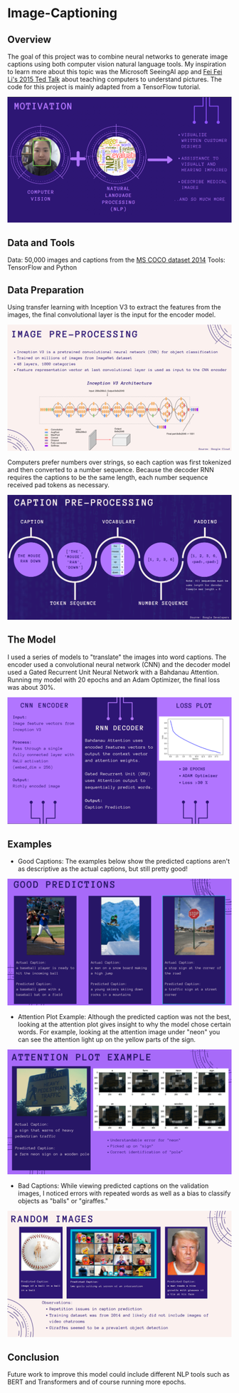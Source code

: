 # Image-Captioning

## Overview
The goal of this project was to combine neural networks to generate image captions using both computer vision natural language tools. 
My inspiration to learn more about this topic was the Microsoft SeeingAI app and [Fei Fei Li's 2015 Ted Talk](https://www.ted.com/talks/fei_fei_li_how_we_re_teaching_computers_to_understand_pictures) about teaching computers to understand pictures. 
The code for this project is mainly adapted from a TensorFlow tutorial.

<img src="img/Motivation.png" width = “700”>

## Data and Tools
  Data: 50,000 images and captions from the [MS COCO dataset 2014](https://cocodataset.org/#download)
  Tools: TensorFlow and Python
  
## Data Preparation
Using transfer learning with Inception V3 to extract the features from the images, the final convolutional layer is the input for the encoder model.  

<img src="img/ImagePreprocessing.png" width = “700” >
  
Computers prefer numbers over strings, so each caption was first tokenized and then converted to a number sequence.  Because the decoder RNN requires the captions to be the same length, each number sequence received pad tokens as necessary.  

<img src="img/CaptionPreprocessing.png" width = “700” >
  
## The Model
I used a series of models to "translate" the images into word captions.  The encoder used a convolutional neural network (CNN) and the decoder model used a Gated Recurrent Unit Neural Network with a Bahdanau Attention.  Running my model with 20 epochs and an Adam Optimizer, the final loss was about 30%. 

<img src="img/ModelFlow.png" width = “700” >
 
## Examples
  - Good Captions:  The examples below show the predicted captions aren't as descriptive as the actual captions, but still pretty good!
<img src="img/GoodCaptions.png" width = “700” >
  
  - Attention Plot Example: Although the predicted caption was not the best, looking at the attention plot gives insight to why the model chose certain words.  For example, looking at the attention image under "neon" you can see the attention light up on the yellow parts of the sign. 
<img src="img/AttentionPlotExample.png" width = “700”>
  
  - Bad Captions: While viewing predicted captions on the validation images, I noticed errors with repeated words as well as a bias to classify objects as "balls" or "giraffes."
<img src="img/BadCaptions.png" width = “700”>

## Conclusion
Future work to improve this model could include different NLP tools such as BERT and Transformers and of course running more epochs.

      




